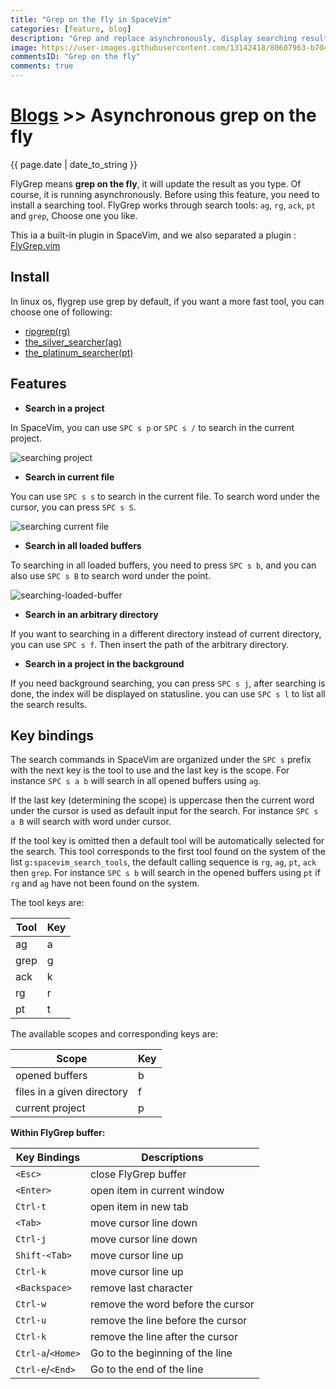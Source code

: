 ```yaml
---
title: "Grep on the fly in SpaceVim"
categories: [feature, blog]
description: "Grep and replace asynchronously, display searching results on the fly based on user input"
image: https://user-images.githubusercontent.com/13142418/80607963-b704d300-8a68-11ea-99c4-5b5bd653cb24.gif
commentsID: "Grep on the fly"
comments: true
---
```


# [Blogs](../blog/) >> Asynchronous grep on the fly

{{ page.date | date_to_string }}

FlyGrep means **grep on the fly**, it will update the result as you type. Of course, it is running
asynchronously. Before using this feature, you need to install a searching tool. FlyGrep works
through search tools: `ag`, `rg`, `ack`, `pt` and `grep`, Choose one you like.

This ia a built-in plugin in SpaceVim, and we also separated a plugin : [FlyGrep.vim](https://github.com/wsdjeg/FlyGrep.vim)

## Install

In linux os, flygrep use grep by default, if you want a more fast tool, you can choose one of following:

- [ripgrep(rg)](https://github.com/BurntSushi/ripgrep)
- [the_silver_searcher(ag)](https://github.com/ggreer/the_silver_searcher)
- [the_platinum_searcher(pt)](https://github.com/monochromegane/the_platinum_searcher)

## Features

- **Search in a project**

In SpaceVim, you can use `SPC s p` or `SPC s /` to search in the current project.

![searching project](https://user-images.githubusercontent.com/13142418/80607963-b704d300-8a68-11ea-99c4-5b5bd653cb24.gif)

- **Search in current file**

You can use `SPC s s` to search in the current file. To search word under the cursor, you can press `SPC s S`.

![searching current file](https://user-images.githubusercontent.com/13142418/35278847-e0032796-0010-11e8-911b-2ee8fd81aed2.gif)

- **Search in all loaded buffers**

To searching in all loaded buffers, you need to press `SPC s b`, and you can also use `SPC s B` to search word under the point.

![searching-loaded-buffer](https://user-images.githubusercontent.com/13142418/35278996-518b8a34-0011-11e8-9a7a-613668398ee2.gif)

- **Search in an arbitrary directory**

If you want to searching in a different directory instead of current directory, you can
use `SPC s f`. Then insert the path of the arbitrary directory.

- **Search in a project in the background**

If you need background searching, you can press `SPC s j`, after searching is done, the index will be displayed on statusline. you can use `SPC s l` to list all the search results.

## Key bindings

The search commands in SpaceVim are organized under the `SPC s` prefix with the next key is the tool to use and the last key is the scope. For instance `SPC s a b` will search in all opened buffers using `ag`.

If the last key (determining the scope) is uppercase then the current word under the cursor is used as default input for the search. For instance `SPC s a B` will search with word under cursor.

If the tool key is omitted then a default tool will be automatically selected for the search. This tool corresponds to the first tool found on the system of the list `g:spacevim_search_tools`, the default calling sequence is `rg`, `ag`, `pt`, `ack` then `grep`. For instance `SPC s b` will search in the opened buffers using `pt` if `rg` and `ag` have not been found on the system.

The tool keys are:

| Tool | Key |
| ---- | --- |
| ag   | a   |
| grep | g   |
| ack  | k   |
| rg   | r   |
| pt   | t   |

The available scopes and corresponding keys are:

| Scope                      | Key |
| -------------------------- | --- |
| opened buffers             | b   |
| files in a given directory | f   |
| current project            | p   |

**Within FlyGrep buffer:**

| Key Bindings      | Descriptions                      |
| ----------------- | --------------------------------- |
| `<Esc>`           | close FlyGrep buffer              |
| `<Enter>`         | open item in current window       |
| `Ctrl-t`          | open item in new tab              |
| `<Tab>`           | move cursor line down             |
| `Ctrl-j`          | move cursor line down             |
| `Shift-<Tab>`     | move cursor line up               |
| `Ctrl-k`          | move cursor line up               |
| `<Backspace>`     | remove last character             |
| `Ctrl-w`          | remove the word before the cursor |
| `Ctrl-u`          | remove the line before the cursor |
| `Ctrl-k`          | remove the line after the cursor  |
| `Ctrl-a`/`<Home>` | Go to the beginning of the line   |
| `Ctrl-e`/`<End>`  | Go to the end of the line         |
